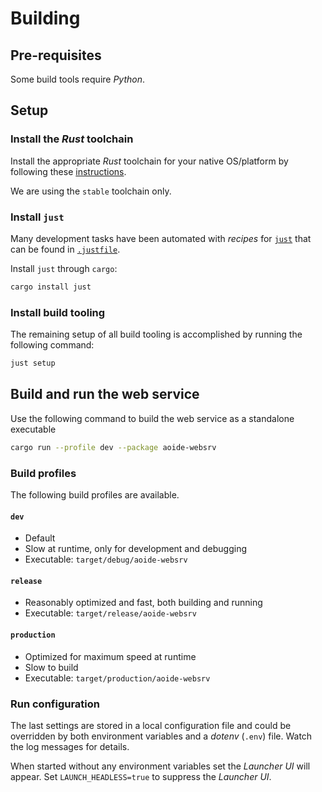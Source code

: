 <!-- SPDX-FileCopyrightText: Copyright (C) 2018-2022 Uwe Klotz <uwedotklotzatgmaildotcom> et al. -->
<!-- SPDX-License-Identifier: AGPL-3.0-or-later -->

# Building

## Pre-requisites

Some build tools require _Python_.

## Setup

### Install the _Rust_ toolchain

Install the appropriate _Rust_ toolchain for your native OS/platform
by following these [instructions](https://www.rust-lang.org/tools/install).

We are using the `stable` toolchain only.

### Install `just`

Many development tasks have been automated with _recipes_ for
[`just`](https://github.com/casey/just) that can be found in
[`.justfile`](.justfile).

Install `just` through `cargo`:

```sh
cargo install just
```

### Install build tooling

The remaining setup of all build tooling is accomplished by running the following command:

```sh
just setup
```

## Build and run the web service

Use the following command to build the web service as a standalone executable

```sh
cargo run --profile dev --package aoide-websrv
```

### Build profiles

The following build profiles are available.

#### `dev`

- Default
- Slow at runtime, only for development and debugging
- Executable: `target/debug/aoide-websrv`

#### `release`

- Reasonably optimized and fast, both building and running
- Executable: `target/release/aoide-websrv`

#### `production`

- Optimized for maximum speed at runtime
- Slow to build
- Executable: `target/production/aoide-websrv`

### Run configuration

The last settings are stored in a local configuration file and could
be overridden by both environment variables and a _dotenv_ (`.env`) file.
Watch the log messages for details.

When started without any environment variables set the _Launcher UI_
will appear. Set `LAUNCH_HEADLESS=true` to suppress the _Launcher UI_.
